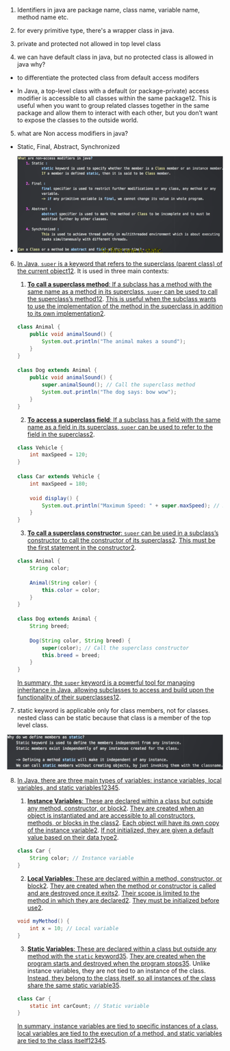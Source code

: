 1. Identifiers in java are package name, class name, variable name, method name etc.

2. for every primitive type, there's a wrapper class in java.

3. private and protected not allowed in top level class

4. we can have default class in java, but no protected class is allowed in java why?
- to differentiate the protected class from default access modifers

- In Java, a top-level class with a default (or package-private) access modifier is accessible to all classes within the same package12. This is useful when you want to group related classes together in the same package and allow them to interact with each other, but you don’t want to expose the classes to the outside world.
5. what are Non access modifiers in java?
* Static, Final, Abstract, Synchronized

* ![](assets/2024-01-05-18-14-43-image.png)
6. [In Java, `super` is a keyword that refers to the superclass (parent class) of the current object](https://www.w3schools.com/java/ref_keyword_super.asp)[1](https://www.w3schools.com/java/ref_keyword_super.asp)[2](https://www.geeksforgeeks.org/super-keyword/). It is used in three main contexts:
   
   1. [**To call a superclass method**: If a subclass has a method with the same name as a method in its superclass, `super` can be used to call the superclass’s method](https://www.w3schools.com/java/ref_keyword_super.asp)[1](https://www.w3schools.com/java/ref_keyword_super.asp)[2](https://www.geeksforgeeks.org/super-keyword/). [This is useful when the subclass wants to use the implementation of the method in the superclass in addition to its own implementation](https://www.geeksforgeeks.org/super-keyword/)[2](https://www.geeksforgeeks.org/super-keyword/).
   
   ```java
   class Animal {
       public void animalSound() {
           System.out.println("The animal makes a sound");
       }
   }
   
   class Dog extends Animal {
       public void animalSound() {
           super.animalSound(); // Call the superclass method
           System.out.println("The dog says: bow wow");
       }
   }
   ```
   
   2. [**To access a superclass field**: If a subclass has a field with the same name as a field in its superclass, `super` can be used to refer to the field in the superclass](https://www.geeksforgeeks.org/super-keyword/)[2](https://www.geeksforgeeks.org/super-keyword/).
   
   ```java
   class Vehicle {
       int maxSpeed = 120;
   }
   
   class Car extends Vehicle {
       int maxSpeed = 180;
   
       void display() {
           System.out.println("Maximum Speed: " + super.maxSpeed); // Refers to maxSpeed in Vehicle
       }
   }
   ```
   
   3. [**To call a superclass constructor**: `super` can be used in a subclass’s constructor to call the constructor of its superclass](https://www.w3schools.com/java/ref_keyword_super.asp)[2](https://www.geeksforgeeks.org/super-keyword/). [This must be the first statement in the constructor](https://www.w3schools.com/java/ref_keyword_super.asp)[2](https://www.geeksforgeeks.org/super-keyword/).
   
   ```java
   class Animal {
       String color;
   
       Animal(String color) {
           this.color = color;
       }
   }
   
   class Dog extends Animal {
       String breed;
   
       Dog(String color, String breed) {
           super(color); // Call the superclass constructor
           this.breed = breed;
       }
   }
   ```
   
   [In summary, the `super` keyword is a powerful tool for managing inheritance in Java, allowing subclasses to access and build upon the functionality of their superclasses](https://www.w3schools.com/java/ref_keyword_super.asp)[1](https://www.w3schools.com/java/ref_keyword_super.asp)[2](https://www.geeksforgeeks.org/super-keyword/).

7. static keyword is applicable only for class members, not for classes. nested class can be static because that class is a member of the top level class.

![](assets/2024-01-05-18-43-48-image.png)

8. [In Java, there are three main types of variables: instance variables, local variables, and static variables](https://learnjava.co.in/what-is-the-difference-between-a-local-instance-and-static-variable-in-java/)[1](https://learnjava.co.in/what-is-the-difference-between-a-local-instance-and-static-variable-in-java/)[2](https://www.geeksforgeeks.org/difference-between-instance-variable-and-local-variable/)[3](https://stackoverflow.com/questions/21204589/static-vs-instance-variables-difference)[4](https://www.javatpoint.com/java-variables)[5](https://www.onlinetutorialspoint.com/java/java-variable-types.html).
   1. [**Instance Variables**: These are declared within a class but outside any method, constructor, or block](https://www.geeksforgeeks.org/difference-between-instance-variable-and-local-variable/)[2](https://www.geeksforgeeks.org/difference-between-instance-variable-and-local-variable/). [They are created when an object is instantiated and are accessible to all constructors, methods, or blocks in the class](https://www.geeksforgeeks.org/difference-between-instance-variable-and-local-variable/)[2](https://www.geeksforgeeks.org/difference-between-instance-variable-and-local-variable/). [Each object will have its own copy of the instance variable](https://www.geeksforgeeks.org/difference-between-instance-variable-and-local-variable/)[2](https://www.geeksforgeeks.org/difference-between-instance-variable-and-local-variable/). [If not initialized, they are given a default value based on their data type](https://learnjava.co.in/what-is-the-difference-between-a-local-instance-and-static-variable-in-java/)[2](https://www.geeksforgeeks.org/difference-between-instance-variable-and-local-variable/).
   
   ```java
   class Car {
       String color; // Instance variable
   }
   ```
   
   2. [**Local Variables**: These are declared within a method, constructor, or block](https://learnjava.co.in/what-is-the-difference-between-a-local-instance-and-static-variable-in-java/)[2](https://www.geeksforgeeks.org/difference-between-instance-variable-and-local-variable/). [They are created when the method or constructor is called and are destroyed once it exits](https://learnjava.co.in/what-is-the-difference-between-a-local-instance-and-static-variable-in-java/)[2](https://www.geeksforgeeks.org/difference-between-instance-variable-and-local-variable/). [Their scope is limited to the method in which they are declared](https://learnjava.co.in/what-is-the-difference-between-a-local-instance-and-static-variable-in-java/)[2](https://www.geeksforgeeks.org/difference-between-instance-variable-and-local-variable/). [They must be initialized before use](https://learnjava.co.in/what-is-the-difference-between-a-local-instance-and-static-variable-in-java/)[2](https://www.geeksforgeeks.org/difference-between-instance-variable-and-local-variable/).
   
   ```java
   void myMethod() {
       int x = 10; // Local variable
   }
   ```
   
   3. [**Static Variables**: These are declared within a class but outside any method with the `static` keyword](https://learnjava.co.in/what-is-the-difference-between-a-local-instance-and-static-variable-in-java/)[3](https://stackoverflow.com/questions/21204589/static-vs-instance-variables-difference)[5](https://www.onlinetutorialspoint.com/java/java-variable-types.html). [They are created when the program starts and destroyed when the program stops](https://stackoverflow.com/questions/21204589/static-vs-instance-variables-difference)[3](https://stackoverflow.com/questions/21204589/static-vs-instance-variables-difference)[5](https://www.onlinetutorialspoint.com/java/java-variable-types.html). Unlike instance variables, they are not tied to an instance of the class. [Instead, they belong to the class itself, so all instances of the class share the same static variable](https://stackoverflow.com/questions/21204589/static-vs-instance-variables-difference)[3](https://stackoverflow.com/questions/21204589/static-vs-instance-variables-difference)[5](https://www.onlinetutorialspoint.com/java/java-variable-types.html).
   
   ```java
   class Car {
       static int carCount; // Static variable
   }
   ```
   
   [In summary, instance variables are tied to specific instances of a class, local variables are tied to the execution of a method, and static variables are tied to the class itself](https://learnjava.co.in/what-is-the-difference-between-a-local-instance-and-static-variable-in-java/)[1](https://learnjava.co.in/what-is-the-difference-between-a-local-instance-and-static-variable-in-java/)[2](https://www.geeksforgeeks.org/difference-between-instance-variable-and-local-variable/)[3](https://stackoverflow.com/questions/21204589/static-vs-instance-variables-difference)[4](https://www.javatpoint.com/java-variables)[5](https://www.onlinetutorialspoint.com/java/java-variable-types.html).
